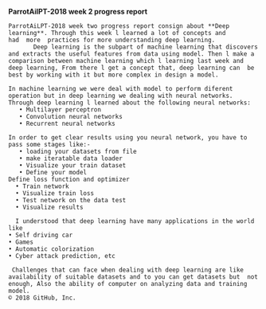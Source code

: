 **ParrotAilPT-2018 week 2 progress report**


    ParrotAiLPT-2018 week two progress report consign about **Deep learning**. Through this week l learned a lot of concepts and               had  more  practices for more understanding deep learning.
           Deep learning is the subpart of machine learning that discovers and extracts the useful features from data using model. Then l make a comparison between machine learning which l learning last week and deep learning, From there l get a concept that, deep learning can  be best by working with it but more complex in design a model.

    In machine learning we were deal with model to perform diferent operation but in deep learning we dealing with neural networks. Through deep learning l learned about the following neural networks:
       • Multilayer perceptron 
       • Convolution neural networks 
       • Recurrent neural networks

    In order to get clear results using you neural network, you have to pass some stages like:- 
       • loading your datasets from file 
       • make iteratable data loader 
       • Visualize your train dataset 
       • Define your model 
    Define loss function and optimizer 
      • Train network 
      • Visualize train loss 
      • Test network on the data test 
      • Visualize results

      I understood that deep learning have many applications in the world like 
    • Self driving car
    • Games 
    • Automatic colorization
    • Cyber attack prediction, etc

     Challenges that can face when dealing with deep learning are like availability of suitable datasets and to you can get datasets but  not enough, Also the ability of computer on analyzing data and training model.
    © 2018 GitHub, Inc.


